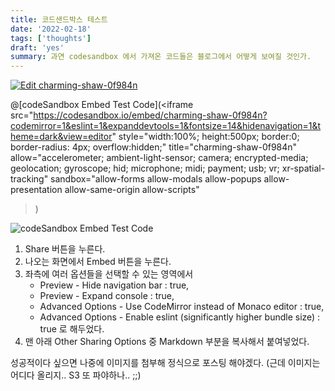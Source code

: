 ```yaml
---
title: 코드샌드박스 테스트
date: '2022-02-18'
tags: ['thoughts']
draft: 'yes'
summary: 과연 codesandbox 에서 가져온 코드들은 블로그에서 어떻게 보여질 것인가.
---
```


[![Edit charming-shaw-0f984n](https://codesandbox.io/static/img/play-codesandbox.svg)](https://codesandbox.io/s/charming-shaw-0f984n?codemirror=1&eslint=1&expanddevtools=1&fontsize=14&hidenavigation=1&theme=dark&view=editor)

@[codeSandbox Embed Test Code](<iframe src="https://codesandbox.io/embed/charming-shaw-0f984n?codemirror=1&eslint=1&expanddevtools=1&fontsize=14&hidenavigation=1&theme=dark&view=editor"
style="width:100%; height:500px; border:0; border-radius: 4px; overflow:hidden;"
title="charming-shaw-0f984n"
allow="accelerometer; ambient-light-sensor; camera; encrypted-media; geolocation; gyroscope; hid; microphone; midi; payment; usb; vr; xr-spatial-tracking"
sandbox="allow-forms allow-modals allow-popups allow-presentation allow-same-origin allow-scripts"

> </iframe>)

![codeSandbox Embed Test Code](https://codesandbox.io/embed/charming-shaw-0f984n?codemirror=1&eslint=1&expanddevtools=1&fontsize=14&hidenavigation=1&theme=dark&view=editor)

1. Share 버튼을 누른다.
2. 나오는 화면에서 Embed 버튼을 누른다.
3. 좌측에 여러 옵션들을 선택할 수 있는 영역에서
   - Preview - Hide navigation bar : true,
   - Preview - Expand console : true,
   - Advanced Options - Use CodeMirror instead of Monaco editor : true,
   - Advanced Options - Enable eslint (significantly higher bundle size) : true
     로 해두었다.
4. 맨 아래 Other Sharing Options 중 Markdown 부분을 복사해서 붙여넣었다.

성공적이다 싶으면 나중에 이미지를 첨부해 정식으로 포스팅 해야겠다.
(근데 이미지는 어디다 올리지.. S3 또 파야하나.. ;;)
